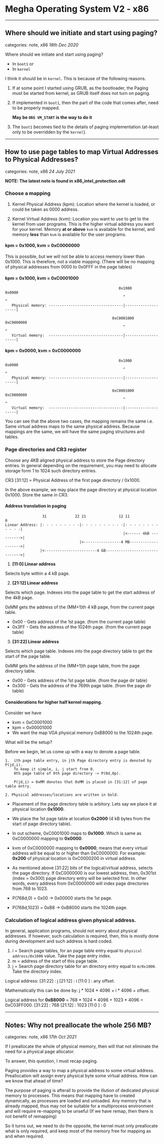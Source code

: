 # Megha Operating System V2 - x86
------------------------------------------------------------------------------

## Where should we initiate and start using paging? 
categories: note, x86
_18th Dec 2020_

Where should we initiate and start using paging? 
 * In `boot1` or 
 * In `kernel`

I think it should be in `kernel`. This is because of the following reasons.

 1. If at some point I started using GRUB, as the bootloader, the Paging must
    be started from kernel, as GRUB itself does not turn on paging.

 2. If implemented in `boot1`, then the part of the code that comes after, need
    to be properly mapped. 

    **May be `ORG VM_START` is the way to do it**

  3. The `boot1` becomes tied to the details of paging implementation (at-least
     only to be overridden by the `kernel`).

------------------------------------------------------------------------------

## How to use page tables to map Virtual Addresses to Physical Addresses?
categories: note, x86
_24 July 2021_

**NOTE: The latest note is found in x86_intel_protection.odt**

### Choose a mapping

1. Kernel Physical Address (kpm):
   Location where the kernel is loaded, or could be taken as 0000 address.

2. Kernel Virtual Address (kvm):
   Location you want to use to get to the kernel from user programs. This is 
   the higher virtual address you want for your kernel. Memory __at or above__ 
   `kvm` is available for the kernel, and memory __less__ than `kvm` is 
   available for the user programs.

#### kpm = 0x1000, kvm = 0xC0000000

This is possible, but we will not be able to access memory lower than 0x1000. 
This is therefore, not a viable mapping. (There will be no mapping of physical
addresses from 0000 to 0x0FFF in the page tables)

#### kpm = 0x1000, kvm = 0xC0001000
```
                                                    0x1000               0x0000  
                                                      ^                    ^
   Physical memory: ----------------------------------|--------------------|

                                                 0xC0001000          0xC0000000
                                                      ^                    ^
   Virtual memory:  ----------------------------------|--------------------|
```

#### kpm = 0x0000, kvm = 0xC0000000
```
                                                    0x1000               0x0000  
                                                      ^                    ^
   Physical memory: ----------------------------------|--------------------|

                                                 0xC0001000          0xC0000000
                                                      ^                    ^
   Virtual memory:  ----------------------------------|--------------------|
```

You can see that the above two cases, the mapping remains the same i.e. Same 
virtual address maps to the same physical address. Because mappings are the 
same, we will have the same paging structures and tables.

### Page directories and CR3 register

Choose any 4KB aligned physical address to store the Page directory entries. 
In general depending on the requirement, you may need to allocate storage form 
1 to 1024 such directory entries.

CR3 [31:12] = Physical Address of the first page directory / 0x1000.

In the above example, we may place the page directory at physical location 
0x1000. Store the same in CR3.

#### Address translation in paging

```
                 31             22 21               12 11                    0 
Linear Address: |- - - - - - - - -|- - - - - - - - - -|- - - - - - - - - - - -|
                                                      |<------ 4kB ---------->| 
                                  |<-----------------4 MB-------------------->| 
                |<------------------------4 GB------------------------------->|
```

1.  **[11:0] Linear address**

Selects byte within a 4 kB page.

2. **[21:12] Linear address**

Selects which page. 
Indexes into the page table to get the start address of the 4kB page.

0xMM gets the address of the (MM+1)th 4 kB page, from the current page table.

 * 0x00   - Gets address of the 1st page.        (from the current page table)
 * 0x3FF  - Gets the address of the 1024th page. (from the current page table)

3. **[31:22] Linear address**

Selects which page table.
Indexes into the page directory table to get the start of the page table.

0xMM gets the address of the (MM+1)th page table, from the page directory table.

 * 0x00  - Gets address of the 1st page table.       (from the page dir table)
 * 0x300 - Gets the address of the 769th page table. (from the page dir table)

#### Considerations for higher half kernel mapping.

Consider we have 
* kvm = 0xC0001000
* kpm = 0x00001000
* We want the map VGA physical memory 0xB8000 to the 1024th page.

What will be the setup?

Before we begin, let us come up with a way to denote a page table.

```
1.  ith page table entry, in jth Page directory entry is denoted by P(jd,i).
    To keep it simple, i, j start from 0. 
    0th page table of 0th page directory -> P(0d,0p).

    P(jd,i) = 0xMM denotes that 0xMM is placed in [31:12] of page table entry.

2. Physical addresses/locations are written in bold.
```

* Placement of the page directory table is arbitory. Lets say we place it at 
  physical location **0x1000**.

* We place the 1st page table at location **0x2000** (4 kB bytes from the start
  of page directory table).

* In out scheme, 0xC0001000 maps to **0x1000**. Which is same as 0xC0000000 
  mapping to **0x0000**.

* kvm of 0xC0000000 mapping to **0x0000**, means that every virtual address 
  will be equal to or higher than 0xC0000000.
  For example: **0x200** of physical location is 0xC0000200 in virtual address.

* As mentioned above [31:22] bits of the logical/virtual address, selects the 
  page directory. 
  If 0xC0000000 is our lowest address, then, 0x301st (index = 0x300) page 
  directory entry will be selected first. In other words, every address from 
  0xC0000000 will index page directories from 768 to 1023.

* P(768d,0)    = 0x00  -> 0x00000 starts the 1st page.
* P(768d,1023) = 0xB8  -> 0xB8000 starts the 1024th page.

### Calculation of logical address given physical address.

In general, application programs, should not worry about physical addresses. 
If however, such calculation is required, then, this is mostly done during 
development and such address is hard coded.

1. i = Search page tables, for an page table entry equal to 
   `physical address/0x1000` value. Take the page entry index.
2. m = address of the start of this page table.
3. j = Search page directory table for an directory entry equal to `m/0x1000`. 
       Take the directory index.

Logical address:
[31:22] : j
[21:12] : i
[11:0 ] : any offset.

Mathematically this can be done by: j * 1024 * 4096 + i * 4096 + offset.

Logical address for **0xB8000** = 768 * 1024 * 4096 + 1023 * 4096 = 0xC03FF000.
[31:22] : 768
[21:12] : 1023
[11:0 ] : 0

------------------------------------------------------------------------------

## Notes: Why not preallocate the whole 256 MB? 
categories: note, x86
_17th Oct 2021_

If I preallocate the whole of physical memory, then will that not eliminate
the need for a physical page allocator.

To answer, this question, I must recap paging.

Paging provides a way to map a physical address to some virtual address.
Preallocation will assign every physical byte some virtual address.  How can 
we know that ahead of time?

The purpose of paging is afterall to provide the illution of dedicated physical
memory to processes. This means that mapping have to created dynamically,
as processes are loaded and unloaded. Any memory that is already mapped, thus
may not be suitable for a multiprocess environment and will require re-mapping
to be unseful (If we have remap, then there is not benefit of remapping)

So it turns out, we need to do the opposite, the kernel must only preallocate
what is only required, and keep most of the memory free for mapping as and when
required.
